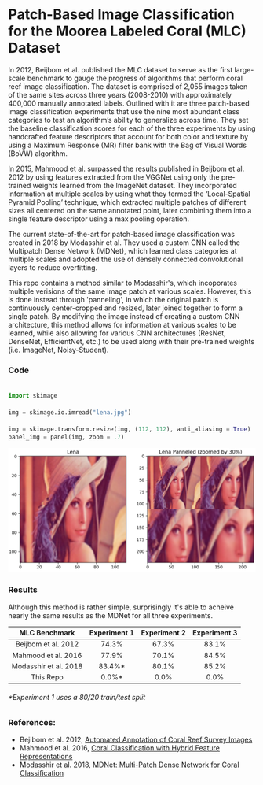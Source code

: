 # Patch-Based Image Classification for the Moorea Labeled Coral (MLC) Dataset

In 2012, Beijbom et al. published the MLC dataset to serve as the first large-scale benchmark to gauge the progress of algorithms that perform coral reef image classification. The dataset is comprised of 2,055 images taken of the same sites across three years (2008-2010) with approximately 400,000 manually annotated labels. Outlined with it are three patch-based image classification experiments that use the nine most abundant class categories to test an algorithm’s ability to generalize across time. They set the baseline classification scores for each of the three experiments by using handcrafted feature descriptors that account for both color and texture by using a Maximum Response (MR) filter bank with the Bag of Visual Words (BoVW) algorithm.
    
In 2015, Mahmood et al. surpassed the results published in Beijbom et al. 2012 by using features extracted from the VGGNet using only the pre-trained weights learned from the ImageNet dataset. They incorporated information at multiple scales by using what they termed the ‘Local-Spatial Pyramid Pooling’ technique, which extracted multiple patches of different sizes all centered on the same annotated point, later combining them into a single feature descriptor using a max pooling operation. 
    
The current state-of-the-art for patch-based image classification was created in 2018 by Modasshir et al. They used a custom CNN called the Multipatch Dense Network (MDNet), which learned class categories at multiple scales and adopted the use of densely connected convolutional layers to reduce overfitting.
    
This repo contains a method similar to Modasshir's, which incoporates multiple verisions of the same image patch at various scales. However, this is done instead through 'panneling', in which the original patch is continuously center-cropped and resized, later joined together to form a single patch. By modifying the image instead of creating a custom CNN architecture, this method allows for information at various scales to be learned, while also allowing for various CNN architectures (ResNet, DenseNet, EfficientNet, etc.) to be used along with their pre-trained weights (i.e. ImageNet, Noisy-Student).

### Code
```python

import skimage

img = skimage.io.imread("lena.jpg")

img = skimage.transform.resize(img, (112, 112), anti_aliasing = True)
panel_img = panel(img, zoom = .7) 
```

![](Paper_Figures/Panel_Example.png)
  
 ### Results
 
 Although this method is rather simple, surprisingly it's able to acheive nearly the same results as the MDNet for all three experiments. 
 
| MLC Benchmark | Experiment 1  | Experiment 2 | Experiment 3 |
| :-------------: | :-------------: | :-------------: | :-------------: |
| Beijbom et al. 2012 | 74.3% | 67.3% | 83.1% | 
| Mahmood et al. 2016 | 77.9% | 70.1% | 84.5% | 
| Modasshir et al. 2018 | 83.4%* | 80.1% | 85.2% |
| This Repo | 0.0%* | 0.0% | 0.0% |

###### *Experiment 1 uses a 80/20 train/test split







### References:
* Bejibom et al. 2012, [Automated Annotation of Coral Reef Survey Images](https://www.researchgate.net/publication/261494296_Automated_Annotation_of_Coral_Reef_Survey_Images) 
* Mahmood et al. 2016, [Coral Classification with Hybrid Feature Representations](https://homepages.inf.ed.ac.uk/rbf/PAPERS/icip16.pdf)  
* Modasshir et al. 2018, [MDNet: Multi-Patch Dense Network for Coral Classification](https://afrl.cse.sc.edu/afrl/publications/public_html/papers/ModasshirOceans2018.pdf)  
